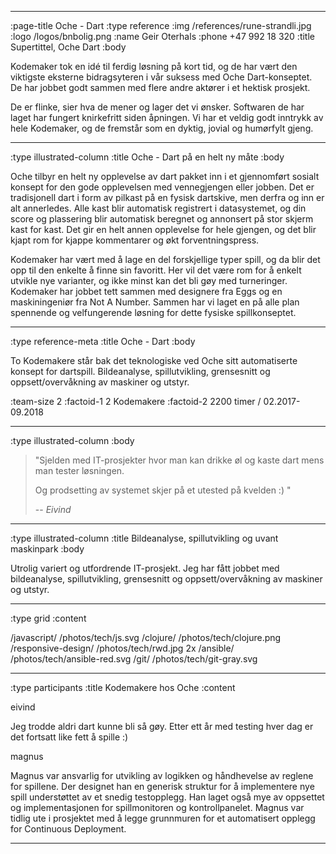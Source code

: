 --------------------------------------------------------------------------------
:page-title Oche - Dart
:type reference
:img /references/rune-strandli.jpg
:logo /logos/bnbolig.png
:name Geir Oterhals
:phone +47 992 18 320
:title Supertittel, Oche Dart
:body

Kodemaker tok en idé til ferdig løsning på kort tid, og de har vært den viktigste eksterne bidragsyteren i vår suksess med Oche Dart-konseptet. De har jobbet godt sammen med flere andre aktører i et hektisk prosjekt. 

De er flinke, sier hva de mener og lager det vi ønsker. Softwaren de har laget har fungert knirkefritt siden åpningen. Vi har et veldig godt inntrykk av hele Kodemaker, og de fremstår som en dyktig, jovial og humørfylt gjeng.



--------------------------------------------------------------------------------
:type illustrated-column
:title Oche - Dart på en helt ny måte
:body

Oche tilbyr en helt ny opplevelse av dart pakket inn i et gjennomført sosialt konsept for den gode opplevelsen med vennegjengen eller jobben. Det er tradisjonell dart i form av pilkast på en fysisk dartskive, men derfra og inn er alt annerledes. Alle kast blir automatisk registrert i datasystemet, og din score og plassering blir automatisk beregnet og annonsert på stor skjerm kast for kast. Det gir en helt annen opplevelse for hele gjengen, og det blir kjapt rom for kjappe kommentarer og økt forventningspress.

Kodemaker har vært med å lage en del forskjellige typer spill, og da blir det opp til den enkelte å finne sin favoritt. Her vil det være rom for å enkelt utvikle nye varianter, og ikke minst kan det bli gøy med turneringer. Kodemaker har jobbet tett sammen med designere fra Eggs og en maskiningeniør fra Not A Number. Sammen har vi laget en på alle plan spennende og velfungerende løsning for dette fysiske spillkonseptet.

--------------------------------------------------------------------------------
:type reference-meta
:title Oche - Dart
:body

To Kodemakere står bak det teknologiske ved Oche sitt automatiserte konsept for dartspill. Bildeanalyse, spillutvikling, grensesnitt og oppsett/overvåkning av 
maskiner og utstyr.

:team-size 2
:factoid-1 2 Kodemakere
:factoid-2 2200 timer / 02.2017-09.2018

--------------------------------------------------------------------------------
:type illustrated-column
:body



> "Sjelden med IT-prosjekter hvor man kan drikke øl og kaste dart mens man tester løsningen. 
>
> Og prodsetting av systemet skjer på et utested på kvelden :) "
>
> -- <cite>Eivind</cite>
--------------------------------------------------------------------------------

:type illustrated-column
:title Bildeanalyse, spillutvikling og uvant maskinpark
:body

Utrolig variert og utfordrende IT-prosjekt. Jeg har fått jobbet med 
bildeanalyse, spillutvikling, grensesnitt og oppsett/overvåkning av 
maskiner og utstyr.



--------------------------------------------------------------------------------
:type grid
:content

/javascript/                       /photos/tech/js.svg
/clojure/                          /photos/tech/clojure.png
/responsive-design/                /photos/tech/rwd.jpg 2x
/ansible/                          /photos/tech/ansible-red.svg
/git/                              /photos/tech/git-gray.svg

--------------------------------------------------------------------------------





:type participants
:title Kodemakere hos Oche
:content

eivind

Jeg trodde aldri dart kunne bli så gøy. Etter ett år med testing hver dag er det fortsatt like fett å spille :)

magnus

Magnus var ansvarlig for utvikling av logikken og håndhevelse av reglene for spillene. Der designet han en generisk struktur for å implementere nye spill understøttet av et snedig testopplegg. Han laget også mye av oppsettet og implementasjonen for spillmonitoren og kontrollpanelet. Magnus var tidlig ute i prosjektet med å legge grunnmuren for et automatisert opplegg for Continuous Deployment.

--------------------------------------------------------------------------------
